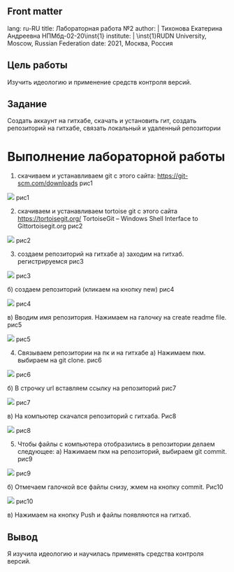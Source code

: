 ## Front matter
lang: ru-RU
title: Лабораторная работа №2
author: |
	Тихонова Екатерина Андреевна НПМбд-02-20\inst{1}
institute: |
	\inst{1}RUDN University, Moscow, Russian Federation
date: 2021, Москва, Россия

## Цель работы

Изучить идеологию и применение средств контроля версий.

## Задание

Создать аккаунт на гитхабе, скачать и установить гит, создать репозиторий на гитхабе, связать локальный и удаленный репозитории

# Выполнение лабораторной работы
1) скачиваем и устанавливаем git с этого сайта:
https://git-scm.com/downloads   рис1

<img src = "C:\Users\dkrasilov\Pictures\Новая папка\xTYl_tOEN0g.jpg" >
рис1

2) скачиваем и устанавливаем tortoise git с этого сайта https://tortoisegit.org/
TortoiseGit – Windows Shell Interface to Gittortoisegit.org рис2

<img src = "C:\Users\dkrasilov\Pictures\Новая папка\kp_2cKcvsSE.jpg" >
рис2

3) создаем репозиторий на гитхабе
а) заходим на гитхаб. регистрируемся  рис3

<img src = "C:\Users\dkrasilov\Pictures\Новая папка\Рисунок1.png" >
рис3

б) создаем репозиторий (кликаем на кнопку new)    рис4

<img src = "C:\Users\dkrasilov\Pictures\Новая папка\sj2OxduzXAk.jpg" >
рис4

в) Вводим имя репозитория. Нажимаем на галочку на create readme file.  рис5

<img src = "C:\Users\dkrasilov\Pictures\Новая папка\wPVeg6-WHbg.jpg" >
рис5

4) Связываем репозитории на пк и на гитхабе
а) Нажимаем пкм. выбираем на git clone.   рис6

<img src = "C:\Users\dkrasilov\Pictures\Новая папка\5UjvwsXSktI.jpg" >
рис6

б) В строчку url вставляем ссылку на репозиторий рис7

<img src = "C:\Users\dkrasilov\Pictures\Новая папка\nokCcYfgl0U.jpg" >
рис7

в) На компьютер скачался репозиторий с гитхаба. Рис8

<img src = "C:\Users\dkrasilov\Pictures\Новая папка\48X_3b4yn88.jpg" >
рис8

5) Чтобы файлы с компьютера отобразились в репозитории делаем следующее:
а) Нажимаем пкм на репозиторий, выбираем git commit. рис9

<img src = "C:\Users\dkrasilov\Pictures\Новая папка\_-ltPZtry2U.jpg" >
рис9

б) Отмечаем галочкой все файлы снизу, жмем на кнопку commit. Рис10

<img src = "C:\Users\dkrasilov\Pictures\Новая папка\7gxFadLvqQs.jpg" >
рис10

в) Нажимаем на кнопку Push и файлы появляются на гитхаб.

## Вывод

Я изучила идеологию и научилась применять средства контроля версий.